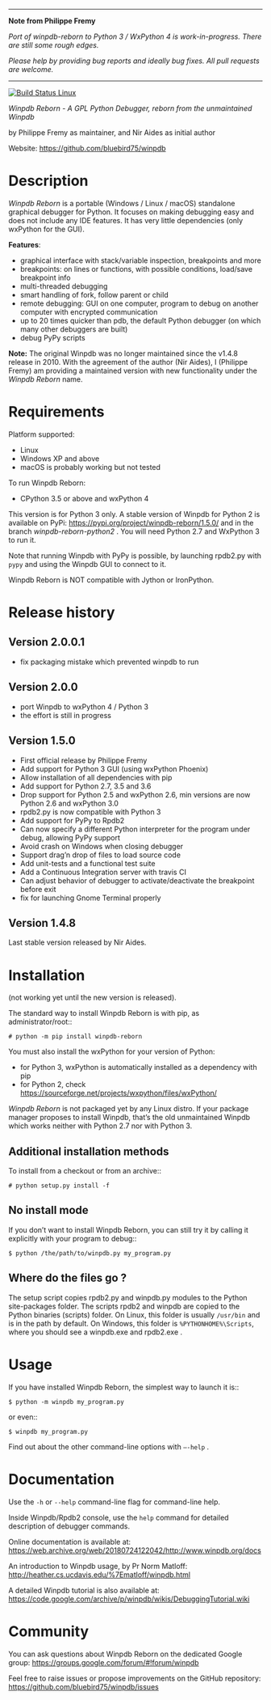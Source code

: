--------------------

**Note from Philippe Fremy**

*Port of winpdb-reborn to Python 3 / WxPython 4 is work-in-progress. There are still some rough edges.*

*Please help by providing bug reports and ideally bug fixes. All pull requests are welcome.*

--------------------

[![Build Status Linux](https://travis-ci.org/bluebird75/winpdb.svg?branch=winpdb)](https://travis-ci.org/bluebird75/winpdb)

*Winpdb Reborn - A GPL Python Debugger, reborn from the unmaintained
Winpdb*

by Philippe Fremy as maintainer, and Nir Aides as initial author

Website: https://github.com/bluebird75/winpdb 

# Description

*Winpdb Reborn* is a portable (Windows / Linux / macOS) standalone graphical debugger for Python. It focuses on making debugging
easy and does not include any IDE features. It has very little dependencies (only wxPython for the GUI).

**Features**:

- graphical interface with stack/variable inspection, breakpoints and more
- breakpoints: on lines or functions, with possible conditions, load/save breakpoint info
- multi-threaded debugging
- smart handling of fork, follow parent or child
- remote debugging: GUI on one computer, program to debug on another computer with encrypted communication
- up to 20 times quicker than pdb, the default Python debugger (on which many other debuggers are built)
- debug PyPy scripts

**Note:** The original Winpdb was no longer maintained since the v1.4.8 release in
2010. With the agreement of the author (Nir Aides), I (Philippe Fremy) am providing a maintained version with new
functionality under the *Winpdb Reborn* name.

# Requirements

Platform supported:

-  Linux
-  Windows XP and above
-  macOS is probably working but not tested

To run Winpdb Reborn:

- CPython 3.5 or above and wxPython 4

This version is for Python 3 only. A stable version of Winpdb for Python 2 is available on PyPi: https://pypi.org/project/winpdb-reborn/1.5.0/ and in the branch *winpdb-reborn-python2* . You will need Python 2.7 and WxPython 3 to run it.

Note that running Winpdb with PyPy is possible, by launching rpdb2.py with ``pypy`` and using the Winpdb GUI to connect to it.

Winpdb Reborn is NOT compatible with Jython or IronPython.

# Release history

## Version 2.0.0.1

- fix packaging mistake which prevented winpdb to run

## Version 2.0.0

- port Winpdb to wxPython 4 / Python 3
- the effort is still in progress


## Version 1.5.0


-  First official release by Philippe Fremy
-  Add support for Python 3 GUI (using wxPython Phoenix)
-  Allow installation of all dependencies with pip
-  Add support for Python 2.7, 3.5 and 3.6
-  Drop support for Python 2.5 and wxPython 2.6, min versions are now Python 2.6 and wxPython 3.0
-  rpdb2.py is now compatible with Python 3
-  Add support for PyPy to Rpdb2
-  Can now specify a different Python interpreter for the program under
   debug, allowing PyPy support
-  Avoid crash on Windows when closing debugger
-  Support drag’n drop of files to load source code
-  Add unit-tests and a functional test suite
-  Add a Continuous Integration server with travis CI
-  Can adjust behavior of debugger to activate/deactivate the breakpoint before exit
-  fix for launching Gnome Terminal properly


## Version 1.4.8

Last stable version released by Nir Aides.

# Installation

(not working yet until the new version is released).

The standard way to install Winpdb Reborn is with pip, as administrator/root::

    # python -m pip install winpdb-reborn

You must also install the wxPython for your version of Python: 

-  for Python 3, wxPython is automatically installed as a dependency with pip
-  for Python 2, check https://sourceforge.net/projects/wxpython/files/wxPython/

*Winpdb Reborn* is not packaged yet by any Linux distro. If your package manager proposes
to install Winpdb, that’s the old unmaintained Winpdb which works neither with Python 2.7 nor with Python 3.

## Additional installation methods

To install from a checkout or from an archive::

    # python setup.py install -f

## No install mode

If you don’t want to install Winpdb Reborn, you can still try it by calling it explicitly with
your program to debug::

    $ python /the/path/to/winpdb.py my_program.py 

## Where do the files go ?

The setup script copies rpdb2.py and winpdb.py modules to the Python
site-packages folder. The scripts rpdb2 and winpdb are copied to the
Python binaries (scripts) folder. On Linux, this folder is usually ``/usr/bin`` 
and is in the path by default. On Windows, this folder is ``%PYTHONHOME%\Scripts``,
where you should see a winpdb.exe and rpdb2.exe .


# Usage

If you have installed Winpdb Reborn, the simplest way to launch it is::

    $ python -m winpdb my_program.py

or even::

    $ winpdb my_program.py

Find out about the other command-line options with ``–-help`` .

# Documentation

Use the ``-h`` or ``--help``  command-line flag for command-line help.

Inside Winpdb/Rpdb2 console, use the ``help`` command for detailed description of
debugger commands.

Online documentation is available at: https://web.archive.org/web/20180724122042/http://www.winpdb.org/docs

An introduction to Winpdb usage, by Pr Norm Matloff: http://heather.cs.ucdavis.edu/%7Ematloff/winpdb.html

A detailed Winpdb tutorial is also available at: https://code.google.com/archive/p/winpdb/wikis/DebuggingTutorial.wiki

# Community

You can ask questions about Winpdb Reborn on the dedicated Google group:
https://groups.google.com/forum/#!forum/winpdb

Feel free to raise issues or propose improvements on the GitHub repository: https://github.com/bluebird75/winpdb/issues

